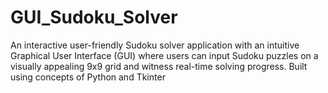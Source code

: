 # GUI_Sudoku_Solver
An interactive user-friendly Sudoku solver application with an intuitive Graphical User Interface (GUI) where users can input Sudoku puzzles on a visually appealing 9x9 grid and witness real-time solving progress.
Built using concepts of Python and Tkinter
